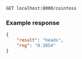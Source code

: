 ```
GET localhost:8000/cointoss
```

### Example response

```json
{
    "result": "heads",
    "rng": "0.3054"
}
```


